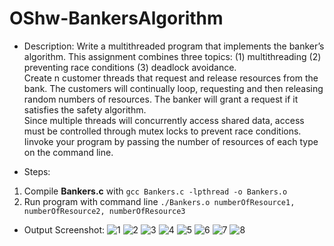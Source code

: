 # OShw-BankersAlgorithm
- Description:
Write a multithreaded program that implements the banker’s algorithm. 
This assignment combines three topics: (1) multithreading (2) preventing race conditions (3) deadlock avoidance.<br />
Create n customer threads that request and release resources from the bank. The customers will continually loop, requesting and then releasing random numbers of resources. The banker will grant a request if it satisfies the safety algorithm.<br />
Since multiple threads will concurrently access shared data, access must be controlled through mutex locks to prevent race conditions.<br />
Iinvoke your program by passing the number of resources of each type on the command line.


- Steps:
1. Compile **Bankers.c** with ```gcc Bankers.c -lpthread -o Bankers.o```
2. Run program with command line ```./Bankers.o numberOfResource1, numberOfResource2, numberOfResource3```


- Output Screenshot:
![1](https://github.com/YCtw/OShw-BankersAlgorithm/assets/85775331/f5f1dd52-7b97-448d-a99f-126814d20421)
![2](https://github.com/YCtw/OShw-BankersAlgorithm/assets/85775331/3c3bc1bc-d900-4083-bdd0-150a13c1a28f)
![3](https://github.com/YCtw/OShw-BankersAlgorithm/assets/85775331/831c0e8f-9051-4dca-b518-30e68e93d264)
![4](https://github.com/YCtw/OShw-BankersAlgorithm/assets/85775331/2b8983f6-370f-44c7-9372-49d81f8eb660)
![5](https://github.com/YCtw/OShw-BankersAlgorithm/assets/85775331/0f3d99df-460f-4efe-ae77-762dcaed68e1)
![6](https://github.com/YCtw/OShw-BankersAlgorithm/assets/85775331/a68e6140-56b7-470d-a881-c7f14bbde757)
![7](https://github.com/YCtw/OShw-BankersAlgorithm/assets/85775331/f9de581b-80c9-4315-a7ab-af394cca2ba0)
![8](https://github.com/YCtw/OShw-BankersAlgorithm/assets/85775331/2a2b2ade-0c2e-465b-a021-ed92396bdb9a)
